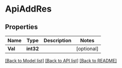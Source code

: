 # ApiAddRes

## Properties

Name | Type | Description | Notes
------------ | ------------- | ------------- | -------------
**Val** | **int32** |  | [optional] 

[[Back to Model list]](../README.md#documentation-for-models) [[Back to API list]](../README.md#documentation-for-api-endpoints) [[Back to README]](../README.md)


